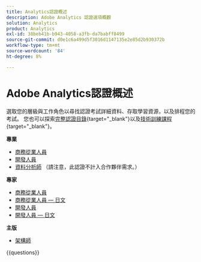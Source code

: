 ```yaml
---
title: Analytics認證概述
description: Adobe Analytics 認證選項概觀
solution: Analytics
product: Analytics
exl-id: 38beb41b-b943-4058-a3fb-da7babff8499
source-git-commit: d0e1c6a499d5f3016d1147135e2e85d2b930372b
workflow-type: tm+mt
source-wordcount: '84'
ht-degree: 8%

---
```


# Adobe Analytics認證概述

選取您的層級與工作角色以尋找認證考試詳細資料、存取學習資源，以及排程您的考試。 您也可以探索[完整認證目錄](https://certification.adobe.com/certifications){target="_blank"}以及[技術訓練課程](https://certification.adobe.com/courses/?/courses){target="_blank"}。

**專業**

* [商務從業人員](https://certification.adobe.com/certification/analytics-business-practitioner-professional) <!--AD0-E212-->
* [開發人員](https://certification.adobe.com/certification/adobe-analytics-developer-professional) <!--AD0-E213-->
* [資料分析師](https://certification.adobe.com/certification/data-analyst-professional) （請注意，此認證不計入合作夥伴需求。） <!--AD0-E215-->

**專家**

* [商務從業人員](https://certification.adobe.com/certification/analytics-business-practitioner-expert) <!--AD0-E208-->
* [商務從業人員 — 日文](https://certification.adobe.com/certification/analytics-business-practitioner-expert)<!--AD0-E208-J-->
* [開發人員](https://certification.adobe.com/certification/developer-expert) <!--AD0-E209-->
* [開發人員 — 日文](https://certification.adobe.com/certification/developer-expert) <!--AD0-E209-J-->

**主版**

* [架構師](https://certification.adobe.com/certification/architect-master) <!--AD0-E207-->

{{questions}}

